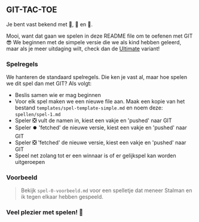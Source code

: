 ## GIT-TAC-TOE
Je bent vast bekend met 🧈, 🧀 en 🥚.

Mooi, want dat gaan we spelen in deze README file om te oefenen met GIT 😎 We beginnen met de simpele versie die we als kind hebben geleerd, maar als je meer uitdaging wilt, check dan de [Ultimate](https://en.wikipedia.org/wiki/Ultimate_tic-tac-toe) variant!

### Spelregels
We hanteren de standaard spelregels. Die ken je vast al, maar hoe spelen we dit spel dan met GIT? Als volgt:
- Beslis samen wie er mag beginnen
- Voor elk spel maken we een nieuwe file aan. Maak een kopie van het bestand ```templates/spel-template-simple.md``` en noem deze: ```spellen/spel-1.md```
- Speler ❎ vult de namen in, kiest een vakje en 'pushed' naar GIT
- Speler ⏺️ 'fetched' de nieuwe versie, kiest een vakje en 'pushed' naar GIT
- Speler ❎ 'fetched' de nieuwe versie, kiest een vakje en 'pushed' naar GIT
- Speel net zolang tot er een winnaar is of er gelijkspel kan worden uitgeroepen

### Voorbeeld
> Bekijk ```spel-0-voorbeeld.md``` voor een spelletje dat meneer Stalman en ik tegen elkaar hebben gespeeld.

### Veel plezier met spelen! 🎉
